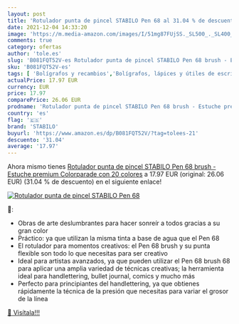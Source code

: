 ```yaml
---
layout: post
title: 'Rotulador punta de pincel STABILO Pen 68 al 31.04 % de descuento'
date: 2021-12-04 14:33:20
image: 'https://m.media-amazon.com/images/I/51mg87FUjSS._SL500_._SL400_.jpg'
comments: true
category: ofertas
author: 'tole.es'
slug: 'B081FQT52V-es Rotulador punta de pincel STABILO Pen 68 brush - Estuche...'
sku: 'B081FQT52V-es'
tags: [ 'Bolígrafos y recambios','Bolígrafos, lápices y útiles de escritura','Oficina y papelería','Rotuladores de punta fina','rotulador','stabilo', ]
actualPrice: 17.97 EUR
currency: EUR
price: 17.97
comparePrice: 26.06 EUR
prodname: 'Rotulador punta de pincel STABILO Pen 68 brush - Estuche premium Colorparade con 20 colores'
country: 'es'
flag: '🇪🇸'
brand: 'STABILO'
buyurl: 'https://www.amazon.es/dp/B081FQT52V/?tag=tolees-21'
descuento: '31.04'
average: '17.97'
---
```


Ahora mismo tienes [Rotulador punta de pincel STABILO Pen 68 brush - Estuche premium Colorparade con 20 colores](https://www.amazon.es/dp/B081FQT52V/?tag=tolees-21) a 17.97 EUR (original: 26.06 EUR) (31.04 %  de descuento) en el siguiente enlace!

[![Rotulador punta de pincel STABILO Pen 68](https://m.media-amazon.com/images/I/51mg87FUjSS._SL500_._SL400_.jpg)](https://www.amazon.es/dp/B081FQT52V/?tag=tolees-21)

🔎:

- Obras de arte deslumbrantes para hacer sonreír a todos gracias a su gran color
- Práctico: ya que utilizan la misma tinta a base de agua que el Pen 68
- El rotulador para momentos creativos: el Pen 68 brush y su punta flexible son todo lo que necesitas para ser creativo
- Ideal para artistas avanzados, ya que pueden utilizar el Pen 68 brush 68 para aplicar una amplia variedad de técnicas creativas; la herramienta ideal para handlettering, bullet journal, comics y mucho más
- Perfecto para principiantes del handlettering, ya que obtienes rápidamente la técnica de la presión que necesitas para variar el grosor de la línea

[🛒 Visítala!!!](https://www.amazon.es/dp/B081FQT52V/?tag=tolees-21)
